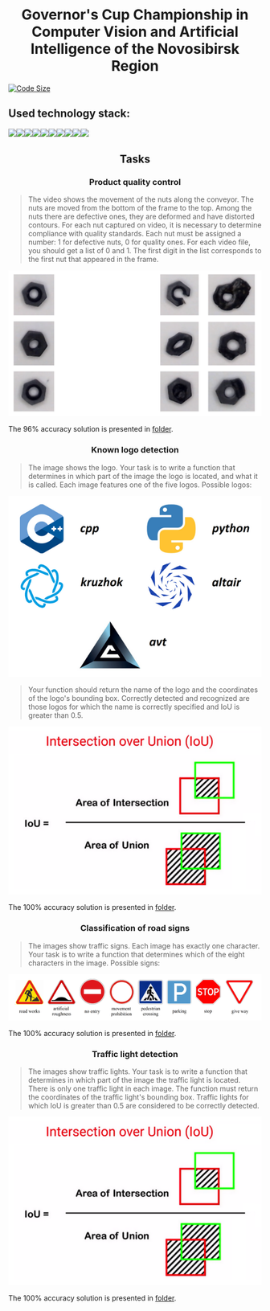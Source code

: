 <h1 align="center">Governor's Cup Championship in Computer Vision and Artificial Intelligence of the Novosibirsk Region</h1>

[![Code Size](https://img.shields.io/github/languages/code-size/EgorAndrik/avt-Computer-Vision-Championship)](https://github.com/EgorAndrik/avt-Computer-Vision-Championship)

## Used technology stack:

<img src="https://img.shields.io/badge/PYTHON-black?style=for-the-badge&logo=python&logoColor=gold"/><img src="https://img.shields.io/badge/SKLEARN-black?style=for-the-badge&logo=scikit-learn&logoColor=blue"/><img src="https://img.shields.io/badge/JUPYTER-black?style=for-the-badge&logo=jupyter&logoColor=orange"/><img src="https://img.shields.io/badge/GIT-black?style=for-the-badge&logo=git&logoColor=orange"/><img src="https://img.shields.io/badge/NUMPY-black?style=for-the-badge&logo=NumPy&logoColor=013243"/><img src="https://img.shields.io/badge/PANDAS-black?style=for-the-badge&logo=Pandas&logoColor=pink"/><img src="https://img.shields.io/badge/VSC-black?style=for-the-badge&logo=Visual Studio Code&logoColor=007ACC"/><img src="https://img.shields.io/badge/GITHUB-black?style=for-the-badge&logo=GitHub&logoColor=white"/><img src="https://img.shields.io/badge/YOLOv4-black?style=for-the-badge&logo=YOLO&logoColor=blue"/><img src="https://img.shields.io/badge/OPENCV-black?style=for-the-badge&logo=OpenCV&logoColor=green"/>


<h2 align="center">Tasks</h2>

<h3 align="center">Product quality control</h3>

> The video shows the movement of the nuts along the conveyor. The nuts are moved from the bottom of the frame to the top. Among the nuts there are defective ones, they are deformed and have distorted contours. For each nut captured on video, it is necessary to determine compliance with quality standards. Each nut must be assigned a number: 1 for defective nuts, 0 for quality ones. For each video file, you should get a list of 0 and 1. The first digit in the list corresponds to the first nut that appeared in the frame.

<div style="text-align: center;"><img src="https://github.com/EgorAndrik/avt-Computer-Vision-Championship/blob/main/ForREADME/263394779-929e99b8-ec18-4d43-8519-d873d24eaaf1.png"></div>

The 96% accuracy solution is presented in [folder](Product_quality_control).

<h3 align="center">Known logo detection</h3>

> The image shows the logo. Your task is to write a function that determines in which part of the image the logo is located, and what it is called. Each image features one of the five logos. Possible logos:
<div style="text-align: center;"><img src="https://github.com/EgorAndrik/avt-Computer-Vision-Championship/blob/main/ForREADME/logos.png"></div>

>Your function should return the name of the logo and the coordinates of the logo's bounding box. Correctly detected and recognized are those logos for which the name is correctly specified and IoU is greater than 0.5.</h4>
<div style="text-align: center;"><img src="https://github.com/EgorAndrik/avt-Computer-Vision-Championship/blob/main/ForREADME/263394831-b9b194c3-671a-4301-ba72-4e4275cd3076.png"></div>

The 100% accuracy solution is presented in [folder](Logo_detection).

<h3 align="center">Classification of road signs</h3>

> The images show traffic signs. Each image has exactly one character. Your task is to write a function that determines which of the eight characters in the image. Possible signs:
<div style="text-align: center;"><img src="https://github.com/EgorAndrik/avt-Computer-Vision-Championship/blob/main/ForREADME/263394894-1b3e597d-35ff-4104-9acb-b0c2f2c2bdae.png"></div>

The 100% accuracy solution is presented in [folder](Classification_of_road_signs).

<h3 align="center">Traffic light detection</h3>

> The images show traffic lights. Your task is to write a function that determines in which part of the image the traffic light is located. There is only one traffic light in each image. The function must return the coordinates of the traffic light's bounding box. Traffic lights for which IoU is greater than 0.5 are considered to be correctly detected.

<div style="text-align: center;"><img src="https://github.com/EgorAndrik/avt-Computer-Vision-Championship/blob/main/ForREADME/263394831-b9b194c3-671a-4301-ba72-4e4275cd3076.png"></div>

The 100% accuracy solution is presented in [folder](Traffic_light_detection).
